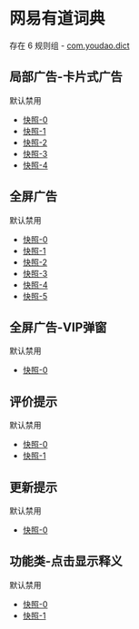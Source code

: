 # 网易有道词典

存在 6 规则组 - [com.youdao.dict](/src/apps/com.youdao.dict.ts)

## 局部广告-卡片式广告

默认禁用

- [快照-0](https://i.gkd.li/import/12668574)
- [快照-1](https://i.gkd.li/import/13800055)
- [快照-2](https://i.gkd.li/import/12668583)
- [快照-3](https://i.gkd.li/import/13800056)
- [快照-4](https://i.gkd.li/import/14009705)

## 全屏广告

默认禁用

- [快照-0](https://i.gkd.li/import/12893419)
- [快照-1](https://i.gkd.li/import/13263801)
- [快照-2](https://i.gkd.li/import/12893450)
- [快照-3](https://i.gkd.li/import/13931202)
- [快照-4](https://i.gkd.li/import/14064647)
- [快照-5](https://i.gkd.li/import/14296482)

## 全屏广告-VIP弹窗

默认禁用

- [快照-0](https://i.gkd.li/import/13263706)

## 评价提示

默认禁用

- [快照-0](https://i.gkd.li/import/13540941)
- [快照-1](https://i.gkd.li/import/14256301)

## 更新提示

默认禁用

- [快照-0](https://i.gkd.li/import/13627912)

## 功能类-点击显示释义

默认禁用

- [快照-0](https://i.gkd.li/import/14292588)
- [快照-1](https://i.gkd.li/import/14292587)
